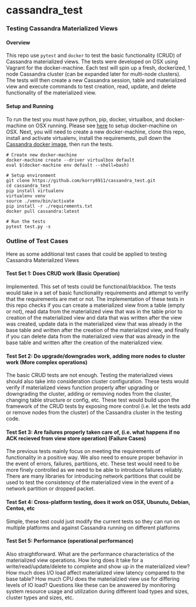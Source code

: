 # cassandra_test

### Testing Cassandra Materialized Views

#### Overview

This repo use `pytest` and `docker` to test the basic functionality (CRUD) of Cassandra materialized views. The tests were developed on OSX using Vagrant for the docker-machine. Each test will spin up a fresh, dockerized, 1 node Cassandra cluster (can be expanded later for multi-node clusters). The tests will then create a new Cassandra session, table and materialized view and execute commands to test creation, read, update, and delete functionality of the materialized view.

#### Setup and Running

To run the test you must have python, pip, docker, virtualbox, and docker-machine on OSX running. Please see [here](https://docs.docker.com/machine/install-machine/#installing-machine-directly) to setup docker-machine on OSX. Next, you will need to create a new docker-machine, clone this repo, install and activate virtualenv, install the requirements, pull down the [Cassandra docker image](https://hub.docker.com/_/cassandra/), then run the tests.

```
# Create new docker-machine
docker-machine create --driver virtualbox default
eval $(docker-machine env default --shell=bash)

# Setup environment
git clone https://github.com/korry8911/cassandra_test.git
cd cassandra_test
pip install virtualenv
virtualenv venv
source ./venv/bin/activate
pip install -r ./requirements.txt
docker pull cassandra:latest

# Run the tests
pytest test.py -s
```

### Outline of Test Cases

Here as some additional test cases that could be applied to testing Cassandra Materialized Views

#### Test Set 1: Does CRUD work (Basic Operation)

Implemented. This set of tests could be functional/blackbox. The tests would take in a set of basic functionality requirements and attempt to verify that the requirements are met or not.  The implementation of these tests in this repo checks if you can create a materialized view from a table (empty or not), read data from the materialized view that was in the table prior to creation of the materialized view and data that was written after the view was created, update data in the materialized view that was already in the base table and written after the creation of the materialized view, and finally if you can delete data from the materialized view that was already in the base table and written after the creation of the materialized view.

#### Test Set 2: Do upgrade/downgrades work, adding more nodes to cluster work (More complex operations)

The basic CRUD tests are not enough. Testing the materialized views should also take into consideration cluster configuration. These tests would verify if materialized views function properly after upgrading or downgrading the cluster, adding or removing nodes from the cluster, changing table structure or config, etc. These test would build upon the framework of the CRUD tests by exposing more control (i.e. let the tests add or remove nodes from the cluster) of the Cassandra cluster in the testing code.

#### Test Set 3: Are failures properly taken care of, (i.e. what happens if no ACK recieved from view store operation) (Failure Cases)

The previous tests mainly focus on meeting the requirements of functionality in a positive way. We also need to ensure proper behavior in the event of errors, failures, partitions, etc. These test would need to be more finely controlled as we need to be able to introduce failures reliably. There are many libraries for introducing network partitions that could be used to test the consistency of the materialized view in the event of a network partition or dropped packet. 

#### Test Set 4: Cross-platform testing, does it work on OSX, Ubunutu, Debian, Centos, etc

Simple, these test could just modify the current tests so they can run on multiple platforms and against Cassandra running on different platforms

#### Test Set 5: Performance (operational performance)

Also straightforward. What are the performance characteristics of the materialized view operations. How long does it take for a write/read/update/delete to complete and show up in the materialized view? How much does I/O load affect materialized view latency compared to the base table? How much CPU does the materialzied view use for differing levels of IO load? Questions like these can be answered by monitoring system resource usage and utilization during different load types and sizes, cluster types and sizes, etc.